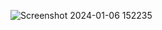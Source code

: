 ![Screenshot 2024-01-06 152235](https://github.com/prince2004patel/calculator/assets/141562215/f4db308c-ea56-492c-b27a-f5f849e78ef8)
